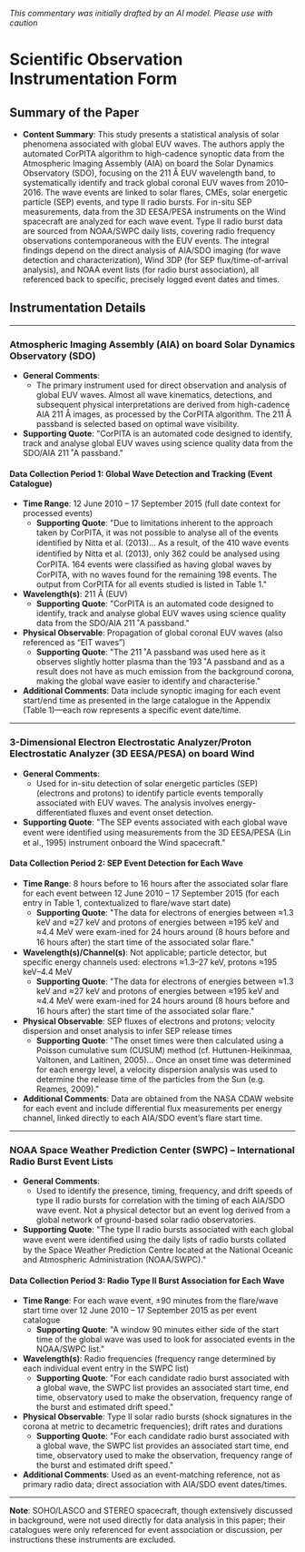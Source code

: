 _This commentary was initially drafted by an AI model. Please use with caution_

# Scientific Observation Instrumentation Form

## Summary of the Paper

- **Content Summary**: This study presents a statistical analysis of solar phenomena associated with global EUV waves. The authors apply the automated CorPITA algorithm to high-cadence synoptic data from the Atmospheric Imaging Assembly (AIA) on board the Solar Dynamics Observatory (SDO), focusing on the 211 Å EUV wavelength band, to systematically identify and track global coronal EUV waves from 2010–2016. The wave events are linked to solar flares, CMEs, solar energetic particle (SEP) events, and type II radio bursts. For in-situ SEP measurements, data from the 3D EESA/PESA instruments on the Wind spacecraft are analyzed for each wave event. Type II radio burst data are sourced from NOAA/SWPC daily lists, covering radio frequency observations contemporaneous with the EUV events. The integral findings depend on the direct analysis of AIA/SDO imaging (for wave detection and characterization), Wind 3DP (for SEP flux/time-of-arrival analysis), and NOAA event lists (for radio burst association), all referenced back to specific, precisely logged event dates and times.

## Instrumentation Details

---

### Atmospheric Imaging Assembly (AIA) on board Solar Dynamics Observatory (SDO)
- **General Comments**:
  - The primary instrument used for direct observation and analysis of global EUV waves. Almost all wave kinematics, detections, and subsequent physical interpretations are derived from high-cadence AIA 211 Å images, as processed by the CorPITA algorithm. The 211 Å passband is selected based on optimal wave visibility.
- **Supporting Quote**: "CorPITA is an automated code designed to identify, track and analyse global EUV waves using science quality data from the SDO/AIA 211 ˚A passband."

#### Data Collection Period 1: Global Wave Detection and Tracking (Event Catalogue)
- **Time Range**: 12 June 2010 – 17 September 2015 (full date context for processed events)
  - **Supporting Quote**: "Due to limitations inherent to the approach taken by CorPITA, it was not possible to analyse all of the events identiﬁed by Nitta et al. (2013)... As a result, of the 410 wave events identiﬁed by Nitta et al. (2013), only 362 could be analysed using CorPITA. 164 events were classiﬁed as having global waves by CorPITA, with no waves found for the remaining 198 events. The output from CorPITA for all events studied is listed in Table 1."
- **Wavelength(s)**: 211 Å (EUV)
  - **Supporting Quote**: "CorPITA is an automated code designed to identify, track and analyse global EUV waves using science quality data from the SDO/AIA 211 ˚A passband."
- **Physical Observable**: Propagation of global coronal EUV waves (also referenced as “EIT waves”)
  - **Supporting Quote**: "The 211 ˚A passband was used here as it observes slightly hotter plasma than the 193 ˚A passband and as a result does not have as much emission from the background corona, making the global wave easier to identify and characterise."
- **Additional Comments**: Data include synoptic imaging for each event start/end time as presented in the large catalogue in the Appendix (Table 1)—each row represents a specific event date/time.

---

### 3-Dimensional Electron Electrostatic Analyzer/Proton Electrostatic Analyzer (3D EESA/PESA) on board Wind
- **General Comments**:
  - Used for in-situ detection of solar energetic particles (SEP) (electrons and protons) to identify particle events temporally associated with EUV waves. The analysis involves energy-differentiated fluxes and event onset detection.
- **Supporting Quote**: "The SEP events associated with each global wave event were identiﬁed using measurements from the 3D EESA/PESA (Lin et al., 1995) instrument onboard the Wind spacecraft."

#### Data Collection Period 2: SEP Event Detection for Each Wave
- **Time Range**: 8 hours before to 16 hours after the associated solar flare for each event between 12 June 2010 – 17 September 2015 (for each entry in Table 1, contextualized to flare/wave start date)
  - **Supporting Quote**: "The data for electrons of energies between ≈1.3 keV and ≈27 keV and protons of energies between ≈195 keV and ≈4.4 MeV were exam-ined for 24 hours around (8 hours before and 16 hours after) the start time of the associated solar ﬂare."
- **Wavelength(s)/Channel(s)**: Not applicable; particle detector, but specific energy channels used: electrons ≈1.3–27 keV, protons ≈195 keV–4.4 MeV
  - **Supporting Quote**: "The data for electrons of energies between ≈1.3 keV and ≈27 keV and protons of energies between ≈195 keV and ≈4.4 MeV were exam-ined for 24 hours around (8 hours before and 16 hours after) the start time of the associated solar ﬂare."
- **Physical Observable**: SEP fluxes of electrons and protons; velocity dispersion and onset analysis to infer SEP release times
  - **Supporting Quote**: "The onset times were then calculated using a Poisson cumulative sum (CUSUM) method (cf. Huttunen-Heikinmaa, Valtonen, and Laitinen, 2005)... Once an onset time was determined for each energy level, a velocity dispersion analysis was used to determine the release time of the particles from the Sun (e.g. Reames, 2009)."
- **Additional Comments**: Data are obtained from the NASA CDAW website for each event and include differential flux measurements per energy channel, linked directly to each AIA/SDO event’s flare start time.

---

### NOAA Space Weather Prediction Center (SWPC) – International Radio Burst Event Lists
- **General Comments**:
  - Used to identify the presence, timing, frequency, and drift speeds of type II radio bursts for correlation with the timing of each AIA/SDO wave event. Not a physical detector but an event log derived from a global network of ground-based solar radio observatories.
- **Supporting Quote**: "The type II radio bursts associated with each global wave event were identiﬁed using the daily lists of radio bursts collated by the Space Weather Prediction Centre located at the National Oceanic and Atmospheric Administration (NOAA/SWPC)."

#### Data Collection Period 3: Radio Type II Burst Association for Each Wave
- **Time Range**: For each wave event, ±90 minutes from the flare/wave start time over 12 June 2010 – 17 September 2015 as per event catalogue
  - **Supporting Quote**: "A window 90 minutes either side of the start time of the global wave was used to look for associated events in the NOAA/SWPC list."
- **Wavelength(s)**: Radio frequencies (frequency range determined by each individual event entry in the SWPC list)
  - **Supporting Quote**: "For each candidate radio burst associated with a global wave, the SWPC list provides an associated start time, end time, observatory used to make the observation, frequency range of the burst and estimated drift speed."
- **Physical Observable**: Type II solar radio bursts (shock signatures in the corona at metric to decametric frequencies); drift rates and durations
  - **Supporting Quote**: "For each candidate radio burst associated with a global wave, the SWPC list provides an associated start time, end time, observatory used to make the observation, frequency range of the burst and estimated drift speed."
- **Additional Comments**: Used as an event-matching reference, not as primary radio data; direct association with AIA/SDO event dates/times.

---

**Note**: SOHO/LASCO and STEREO spacecraft, though extensively discussed in background, were not used directly for data analysis in this paper; their catalogues were only referenced for event association or discussion, per instructions these instruments are excluded.
